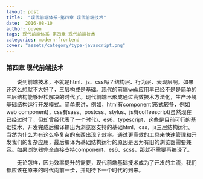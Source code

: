 ```yaml
---
layout: post
title:  "现代前端体系-第四章 现代前端技术"
date:  2016-08-10
author: ouven
tags: 现代前端体系 第四章 现代前端技术
categories: modern-frontend
cover: "assets/category/type-javascript.png"
---
```


### 第四章 现代前端技术

&emsp;&emsp;说到前端技术，不就是html、js、css吗？结构层、行为层、表现层啊。如果还这么想就不大好了，三层构成是基础。现代的前端web应用早已经不是是简单的三层结构能够轻松解决的时代了。现代前端已形成通过高效技术方法化，生产环境基础结构运行开发模式。简单来讲，例如，html有component(形式较多，例如web component)，css有sass、postcss、stylus、js有coffeescript(虽然现在已经过时了，但却曾经代表了一个时代)、es6、typescript，这些是目前可行的基础技术，开发完成后编译输出为浏览器支持的基础html，css，js三层结构运行。当然为什么为有这么多复杂的东西出现？效率。通过更高效的工具来快速管理和开发我们的复杂应用，最后编译为基础结构运行的原因是因为有旧的浏览器需要兼容。如果浏览器完全直接支持component、es6、scss，那就不需要再编译了。

&emsp;&emsp;无论怎样，因为效率提升的需要，现代前端基础技术成为了开发的主流，我们都应该在原来的时代向前一步，并期待下一个时代的到来。

